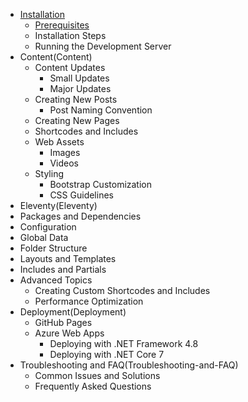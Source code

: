 - [Installation](Installation)
  - [Prerequisites](Prerequisites)
  - Installation Steps
  - Running the Development Server
- Content(Content)
  - Content Updates
    - Small Updates
    - Major Updates
  - Creating New Posts
    - Post Naming Convention
  - Creating New Pages
  - Shortcodes and Includes
  - Web Assets
    - Images
    - Videos
  - Styling
    - Bootstrap Customization
    - CSS Guidelines
- Eleventy(Eleventy)
 - Packages and Dependencies
 - Configuration
 - Global Data
 - Folder Structure
 - Layouts and Templates
 - Includes and Partials
 - Advanced Topics
   - Creating Custom Shortcodes and Includes
   - Performance Optimization
- Deployment(Deployment)
  - GitHub Pages
  - Azure Web Apps
    - Deploying with .NET Framework 4.8
    - Deploying with .NET Core 7
- Troubleshooting and FAQ(Troubleshooting-and-FAQ)
  - Common Issues and Solutions
  - Frequently Asked Questions